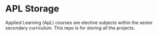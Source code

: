 # APL Storage
Applied Learning (ApL) courses are elective subjects within the senior secondary curriculum. This repo is for storing all the projects.